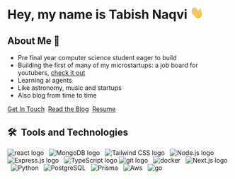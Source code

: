 <div>
<h1> Hey, my name is Tabish Naqvi <img src="https://github.com/ABSphreak/ABSphreak/blob/master/gifs/Hi.gif" width="30"></h1>
  
## About Me 🚀
- Pre final year computer science student eager to build
- Building the first of many of my microstartups: a job board for youtubers, <a href="https://www.usecrimson.me">check it out</a>&nbsp;
- Learning ai agents
- Like astronomy, music and startups
- Also blog from time to time

<a href="mailto:tabish.naqvi2003@gmail.com">Get In Touch</a>&nbsp;
<a href="https://gunhawke.hashnode.dev">Read the Blog</a>&nbsp;
<a href="https://drive.google.com/file/d/1TSlMs-SKHv1cTkZMD_OpmQPrXLm3GuMW/view?usp=sharing">Resume</a>
## 🛠  Tools and Technologies



<a name="learning-now"></a>
<div >
<img src="https://img.shields.io/badge/React-282C34?logo=react&logoColor=cyan" alt="react logo" title="react" height="25" />
&nbsp;
<img src="https://img.shields.io/badge/MongoDB-282C34?logo=mongodb&logoColor=47A248" alt="MongoDB logo" title="MongoDB" height="25" />
&nbsp;
<img src="https://img.shields.io/badge/Tailwind%20CSS-282C34?logo=tailwind-css&logoColor=38B2AC" alt="Tailwind CSS logo" title="Tailwind CSS" height="25" />
&nbsp;
<img src="https://img.shields.io/badge/Node.js-282C34?logo=node.js&logoColor=339933" alt="Node.js logo" title="Node.js" height="25" />
&nbsp;
<img src="https://img.shields.io/badge/Express-282C34?logo=express&logoColor=FFFFFF" alt="Express.js logo" title="Express.js" height="25" />
&nbsp;
<img src="https://img.shields.io/badge/TypeScript-282C34?logo=typescript&logoColor=3178C6" alt="TypeScript logo" title="TypeScript" height="25" />
<img src="https://img.shields.io/badge/git-282C34?logo=git&logoColor=F05032" alt="git logo" title="git" height="25" />
&nbsp;
<img src="https://img.shields.io/badge/docker-282C34?logo=docker&logoColor=blue" alt="docker" title="docker" height="25" />
&nbsp;
<img src="https://img.shields.io/badge/Next.js-282C34?logo=next.js&logoColor=FFFFFF" alt="Next.js logo" title="Next.js" height="25" />
&nbsp;
<img src="https://img.shields.io/badge/Python-282C34?logo=python" alt="Python" title="Python" height="25" />
&nbsp;
<img src="https://img.shields.io/badge/postgresql-282C34?logo=postgresql&logoColor=blue" alt="PostgreSQL" title="PostgreSQL" height="25" />
&nbsp;
<img src="https://img.shields.io/badge/prisma-282C34?logo=prisma&logoColor=fff" alt="Prisma" title="Prisma" height="25" />
&nbsp;
<img src="https://img.shields.io/badge/AWS-282C34?logo=amazon&logoColor=orange" alt="Aws" title="AWS" height="25" />
&nbsp;
<img src="https://img.shields.io/badge/go-282C34?logo=go&logoColor=blue" alt="go" title="Go" height="25" />
&nbsp;
</div>

</div>
